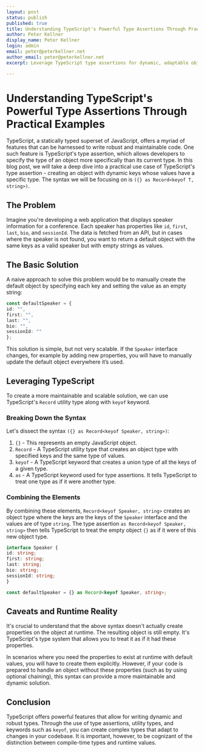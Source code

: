 ```yaml
---
layout: post
status: publish
published: true
title: Understanding TypeScript's Powerful Type Assertions Through Practical Examples
author: Peter Kellner
display_name: Peter Kellner
login: admin
email: peter@peterkellner.net
author_email: peter@peterkellner.net
excerpt: Leverage TypeScript type assertions for dynamic, adaptable object types.

---
```


Understanding TypeScript's Powerful Type Assertions Through Practical Examples
==============================================================================

TypeScript, a statically typed superset of JavaScript, offers a myriad of features that can be harnessed to write robust and maintainable code. One such feature is TypeScript's type assertion, which allows developers to specify the type of an object more specifically than its current type. In this blog post, we will take a deep dive into a practical use case of TypeScript's type assertion - creating an object with dynamic keys whose values have a specific type. The syntax we will be focusing on is `({} as Record<keyof T, string>)`.

The Problem
-----------

Imagine you're developing a web application that displays speaker information for a conference. Each speaker has properties like `id`, `first`, `last`, `bio`, and `sessionId`. The data is fetched from an API, but in cases where the speaker is not found, you want to return a default object with the same keys as a valid speaker but with empty strings as values.

The Basic Solution
------------------

A naive approach to solve this problem would be to manually create the default object by specifying each key and setting the value as an empty string:

```typescript
const defaultSpeaker = {
id: "",
first: "",
last: "",
bio: "",
sessionId: ""
};
```

This solution is simple, but not very scalable. If the `Speaker` interface changes, for example by adding new properties, you will have to manually update the default object everywhere it’s used.

Leveraging TypeScript
---------------------

To create a more maintainable and scalable solution, we can use TypeScript's `Record` utility type along with `keyof` keyword.

### Breaking Down the Syntax

Let's dissect the syntax `({} as Record<keyof Speaker, string>)`:

1. `{}` - This represents an empty JavaScript object.
2. `Record` - A TypeScript utility type that creates an object type with specified keys and the same type of values.
3. `keyof` - A TypeScript keyword that creates a union type of all the keys of a given type.
4. `as` - A TypeScript keyword used for type assertions. It tells TypeScript to treat one type as if it were another type.

### Combining the Elements

By combining these elements, `Record<keyof Speaker, string>` creates an object type where the keys are the keys of the `Speaker` interface and the values are of type `string`. The type assertion `as Record<keyof Speaker, string>` then tells TypeScript to treat the empty object `{}` as if it were of this new object type.

```typescript
interface Speaker {
id: string;
first: string;
last: string;
bio: string;
sessionId: string;
}

const defaultSpeaker = {} as Record<keyof Speaker, string>;
```

Caveats and Runtime Reality
---------------------------

It's crucial to understand that the above syntax doesn't actually create properties on the object at runtime. The resulting object is still empty. It's TypeScript's type system that allows you to treat it as if it had these properties.

In scenarios where you need the properties to exist at runtime with default values, you will have to create them explicitly. However, if your code is prepared to handle an object without these properties (such as by using optional chaining), this syntax can provide a more maintainable and dynamic solution.

Conclusion
----------

TypeScript offers powerful features that allow for writing dynamic and robust types. Through the use of type assertions, utility types, and keywords such as `keyof`, you can create complex types that adapt to changes in your codebase. It is important, however, to be cognizant of the distinction between compile-time types and runtime values.